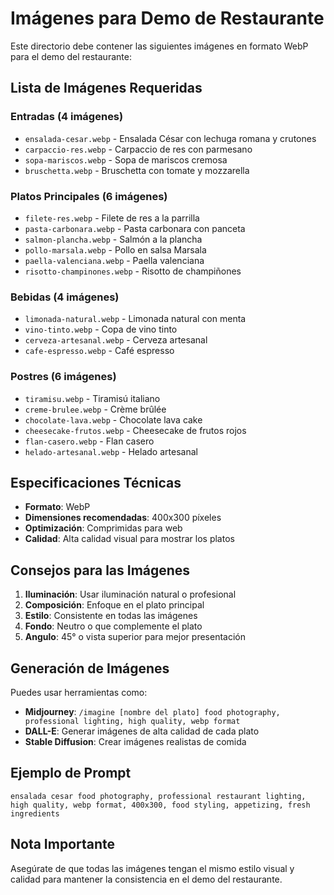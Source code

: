 # Imágenes para Demo de Restaurante

Este directorio debe contener las siguientes imágenes en formato WebP para el demo del restaurante:

## Lista de Imágenes Requeridas

### Entradas (4 imágenes)
- `ensalada-cesar.webp` - Ensalada César con lechuga romana y crutones
- `carpaccio-res.webp` - Carpaccio de res con parmesano
- `sopa-mariscos.webp` - Sopa de mariscos cremosa
- `bruschetta.webp` - Bruschetta con tomate y mozzarella

### Platos Principales (6 imágenes)
- `filete-res.webp` - Filete de res a la parrilla
- `pasta-carbonara.webp` - Pasta carbonara con panceta
- `salmon-plancha.webp` - Salmón a la plancha
- `pollo-marsala.webp` - Pollo en salsa Marsala
- `paella-valenciana.webp` - Paella valenciana
- `risotto-champinones.webp` - Risotto de champiñones

### Bebidas (4 imágenes)
- `limonada-natural.webp` - Limonada natural con menta
- `vino-tinto.webp` - Copa de vino tinto
- `cerveza-artesanal.webp` - Cerveza artesanal
- `cafe-espresso.webp` - Café espresso

### Postres (6 imágenes)
- `tiramisu.webp` - Tiramisú italiano
- `creme-brulee.webp` - Crème brûlée
- `chocolate-lava.webp` - Chocolate lava cake
- `cheesecake-frutos.webp` - Cheesecake de frutos rojos
- `flan-casero.webp` - Flan casero
- `helado-artesanal.webp` - Helado artesanal

## Especificaciones Técnicas

- **Formato**: WebP
- **Dimensiones recomendadas**: 400x300 píxeles
- **Optimización**: Comprimidas para web
- **Calidad**: Alta calidad visual para mostrar los platos

## Consejos para las Imágenes

1. **Iluminación**: Usar iluminación natural o profesional
2. **Composición**: Enfoque en el plato principal
3. **Estilo**: Consistente en todas las imágenes
4. **Fondo**: Neutro o que complemente el plato
5. **Angulo**: 45° o vista superior para mejor presentación

## Generación de Imágenes

Puedes usar herramientas como:
- **Midjourney**: `/imagine [nombre del plato] food photography, professional lighting, high quality, webp format`
- **DALL-E**: Generar imágenes de alta calidad de cada plato
- **Stable Diffusion**: Crear imágenes realistas de comida

## Ejemplo de Prompt

```
ensalada cesar food photography, professional restaurant lighting, high quality, webp format, 400x300, food styling, appetizing, fresh ingredients
```

## Nota Importante

Asegúrate de que todas las imágenes tengan el mismo estilo visual y calidad para mantener la consistencia en el demo del restaurante.





